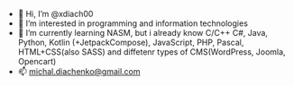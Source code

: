- 👋 Hi, I’m @xdiach00
- 👀 I’m interested in programming and information technologies
- 🌱 I’m currently learning NASM, but i already know C/C++ C#, Java, Python, Kotlin (+JetpackCompose), JavaScript, PHP, Pascal, HTML+CSS(also SASS) and diffetenr types of CMS(WordPress, Joomla, Opencart)
- 📫 michal.diachenko@gmail.com

<!---
xdiach00/xdiach00 is a ✨ special ✨ repository because its `README.md` (this file) appears on your GitHub profile.
You can click the Preview link to take a look at your changes.
--->
